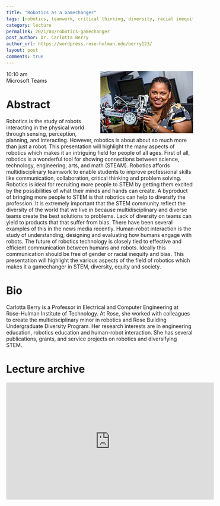 ```yaml
---
title: "Robotics as a Gamechanger"
tags: [robotics, teamwork, critical thinking, diversity, racial inequity, gender inequity, bias]
category: lecture
permalink: 2021/04/robotics-gamechanger
post_author: Dr. Carlotta Berry
author_url: https://wordpress.rose-hulman.edu/berry123/
layout: post
comments: true
---
```


<!-- This is for your headshot. -->
<img align="right" width="250px" src="/images/210416-berry.jpg" alt="Dr. Carlotta Berry" title="Photo courtesy of Rose-Hulman Institute of Technology/Bryan Cantwell"/>  

10:10 am  
Microsoft Teams  



# Abstract

Robotics is the study of robots interacting in the physical world through  sensing, perception, planning, and interacting. However, robotics is about about so much more than just a robot. This presentation will highlight the many aspects of robotics which makes it an intriguing field for people of all ages. First of all, robotics is a wonderful tool for showing connections between science, technology, engineering, arts, and math (STEAM). Robotics affords multidisciplinary teamwork to enable students to improve professional skills like communication, collaboration, critical thinking and problem solving. Robotics is ideal for recruiting more people to STEM by getting them excited by the possibilities of what their minds and hands can create. A byproduct of bringing more people to STEM is that robotics can help to diversify the profession. It is extremely important that the STEM community reflect the diversity of the world that we live in because multidisciplinary and diverse teams create the best solutions to problems. Lack of diversity on teams can yield to products that that suffer from bias. There have been several examples of this in the news media recently. Human-robot interaction is the study of understanding, designing and evaluating how humans engage with robots. The future of robotics technology is closely tied to effective and efficient communication between humans and robots. Ideally this communication should be free of gender or racial inequity and bias. This presentation will highlight the various aspects of the field of robotics which makes it a gamechanger in STEM, diversity, equity and society.

# Bio

Carlotta Berry is a Professor in Electrical and Computer Engineering at Rose-Hulman Institute of Technology. At Rose, she worked with colleagues to create the multidisciplinary minor in robotics and Rose Building Undergraduate Diversity Program. Her research interests are in engineering education, robotics education and human-robot interaction.  She has several publications, grants, and service projects on robotics and diversifying STEM.

# Lecture archive
<iframe width="560" height="315" src="https://www.youtube.com/embed/k3dIKwVWLyc" title="YouTube video player" frameborder="0" allow="accelerometer; autoplay; clipboard-write; encrypted-media; gyroscope; picture-in-picture" allowfullscreen></iframe>

